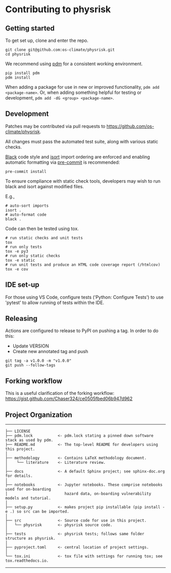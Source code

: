# Contributing to physrisk

## Getting started
To get set up, clone and enter the repo.
```
git clone git@github.com:os-climate/physrisk.git
cd physrisk
```

We recommend using [pdm](https://pdm-project.org/latest/) for a
consistent working environment.
```
pip install pdm
pdm install
```

When adding a package for use in new or improved functionality,
`pdm add <package-name>`. Or, when adding something helpful for
testing or development, `pdm add -dG <group> <package-name>`.

## Development
Patches may be contributed via pull requests to
https://github.com/os-climate/physrisk.

All changes must pass the automated test suite, along with various static
checks.

[Black](https://black.readthedocs.io/) code style and
[isort](https://pycqa.github.io/isort/) import ordering are enforced
and enabling automatic formatting via [pre-commit](https://pre-commit.com/)
is recommended:
```
pre-commit install
```

To ensure compliance with static check tools, developers may wish to run black and isort against modified files.

E.g.,
```
# auto-sort imports
isort .
# auto-format code
black .
```

Code can then be tested using tox.
```
# run static checks and unit tests
tox
# run only tests
tox -e py3
# run only static checks
tox -e static
# run unit tests and produce an HTML code coverage report (/htmlcov)
tox -e cov
```

## IDE set-up
For those using VS Code, configure tests ('Python: Configure Tests') to use 'pytest'
to allow running of tests within the IDE.

## Releasing
Actions are configured to release to PyPI on pushing a tag. In order to do this:
- Update VERSION
- Create new annotated tag and push
```
git tag -a v1.0.0 -m "v1.0.0"
git push --follow-tags
```

## Forking workflow
This is a useful clarification of the forking workflow:
https://gist.github.com/Chaser324/ce0505fbed06b947d962

## Project Organization
------------

    ├── LICENSE
    ├── pdm.lock           <- pdm.lock stating a pinned down software stack as used by pdm.
    ├── README.md          <- The top-level README for developers using this project.
    │
    ├── methodology        <- Contains LaTeX methodology document.
    │    └── literature    <- Literature review.
    │
    ├── docs               <- A default Sphinx project; see sphinx-doc.org for details.
    │
    ├── notebooks          <- Jupyter notebooks. These comprise notebooks used for on-boarding
    │                         hazard data, on-boarding vulnerability models and tutorial.
    │
    ├── setup.py           <- makes project pip installable (pip install -e .) so src can be imported.
    │
    ├── src                <- Source code for use in this project.
    │   └── physrisk       <- physrisk source code.
    │    
    ├── tests              <- physrisk tests; follows same folder structure as physrisk.
    │
    ├── pyproject.toml     <- central location of project settings.
    │
    └── tox.ini            <- tox file with settings for running tox; see tox.readthedocs.io.

--------
